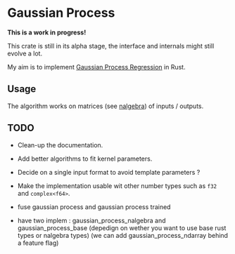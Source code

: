 # Gaussian Process

**This is a work in progress!**

This crate is still in its alpha stage, the interface and internals might still evolve a lot.

My aim is to implement [Gaussian Process Regression](https://en.wikipedia.org/wiki/Gaussian_process) in Rust.

## Usage

The algorithm works on matrices (see [nalgebra](https://www.nalgebra.org/quick_reference/)) of inputs / outputs.

## TODO

- Clean-up the documentation.
- Add better algorithms to fit kernel parameters.
- Decide on a single input format to avoid template parameters ?
- Make the implementation usable wit other number types such as `f32` and `complex<f64>`.
- fuse gaussian process and gaussian process trained

- have two implem : gaussian_process_nalgebra and gaussian_process_base
(depedign on wether you want to use base rust types or nalgebra types)
(we can add gaussian_process_ndarray behind a feature flag)
